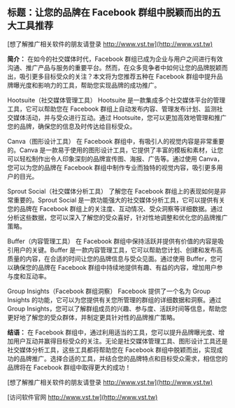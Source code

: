 ## **标题：让您的品牌在 Facebook 群组中脱颖而出的五大工具推荐**

[想了解推广相关软件的朋友请登录 http://www.vst.tw](http://www.vst.tw)

**简介：**
在如今的社交媒体时代，Facebook 群组已成为企业与用户之间进行有效沟通、推广产品与服务的重要平台。然而，在众多竞争者中如何让您的品牌脱颖而出，吸引更多目标受众的关注？本文将为您推荐五种在 Facebook 群组中提升品牌曝光度和影响力的工具，帮助您实现品牌的成功推广。

Hootsuite（社交媒体管理工具）
Hootsuite 是一款集成多个社交媒体平台的管理工具，它可以帮助您在 Facebook 群组上自动发布内容、管理发布计划、监测社交媒体活动，并与受众进行互动。通过 Hootsuite，您可以更加高效地管理和推广您的品牌，确保您的信息及时传达给目标受众。

Canva（图形设计工具）
在 Facebook 群组中，有吸引人的视觉内容是非常重要的。Canva 是一款易于使用的图形设计工具，它提供了丰富的模板和素材，让您可以轻松制作出令人印象深刻的品牌宣传图、海报、广告等。通过使用 Canva，您可以为您的品牌在 Facebook 群组中制作专业而独特的视觉内容，吸引更多用户的目光。

Sprout Social（社交媒体分析工具）
了解您在 Facebook 群组上的表现如何是非常重要的。Sprout Social 是一款功能强大的社交媒体分析工具，它可以提供有关您的品牌在 Facebook 群组上的关注度、互动情况、受众洞察等详细数据。通过分析这些数据，您可以深入了解您的受众喜好，针对性地调整和优化您的品牌推广策略。

Buffer（内容管理工具）
在 Facebook 群组中保持活跃并提供有价值的内容是吸引用户的关键。Buffer 是一款内容管理工具，它可以帮助您计划、创建和发布高质量的内容，在合适的时间让您的品牌信息与受众见面。通过使用 Buffer，您可以确保您的品牌在 Facebook 群组中持续地提供有趣、有益的内容，增加用户参与度和互动率。

Group Insights（Facebook 群组洞察）
Facebook 提供了一个名为 Group Insights 的功能，它可以为您提供有关您所管理的群组的详细数据和洞察。通过 Group Insights，您可以了解群组成员的兴趣、参与度、活跃时间等信息，帮助您更好地了解您的受众群体，并制定更具针对性的品牌推广策略。

**结语：**
在 Facebook 群组中，通过利用适当的工具，您可以提升品牌曝光度、增加用户互动并赢得目标受众的关注。无论是社交媒体管理工具、图形设计工具还是社交媒体分析工具，这些工具都将帮助您在 Facebook 群组中脱颖而出，实现成功的品牌推广。选择合适的工具，并结合您的品牌特点和目标受众需求，相信您的品牌将在 Facebook 群组中取得更大的成功！

[想了解推广相关软件的朋友请登录 http://www.vst.tw](http://www.vst.tw)


[访问软件官网 http://www.vst.tw](http://www.vst.tw)
